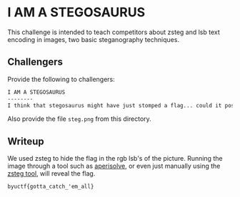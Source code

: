 # I AM A STEGOSAURUS

This challenge is intended to teach competitors about zsteg and lsb text encoding in images, two basic steganography techniques.

## Challengers

Provide the following to challengers:
```md
I AM A STEGOSAURUS
--------
I think that stegosaurus might have just stomped a flag... could it possibly still be in the image?

```
Also provide the file `steg.png` from this directory.

## Writeup

We used zsteg to hide the flag in the rgb lsb's of the picture. Running the image through a tool such as [aperisolve](https://www.aperisolve.com/), or even just manually using the [zsteg tool](https://github.com/zed-0xff/zsteg), will reveal the flag.

`byuctf{gotta_catch_'em_all}`